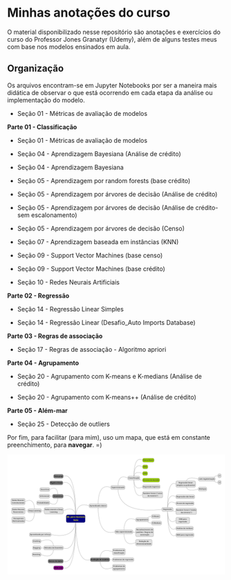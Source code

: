 # Minhas anotações do curso


O material disponibilizado nesse repositório são anotações e exercícios do curso do Professor Jones Granatyr (Udemy), além de alguns testes meus com base nos modelos ensinados em aula.



## Organização


Os arquivos encontram-se em Jupyter Notebooks por ser a maneira mais didática de observar o que está ocorrendo em cada etapa da análise ou implementação do modelo.


- Seção 01 - Métricas de avaliação de modelos


**Parte 01 - Classificação**

- Seção 01 - Métricas de avaliação de modelos

- Seção 04 - Aprendizagem Bayesiana (Análise de crédito)

- Seção 04 - Aprendizagem Bayesiana

- Seção 05 - Aprendizagem por random forests (base crédito)

- Seção 05 - Aprendizagem por árvores de decisão (Análise de crédito)

- Seção 05 - Aprendizagem por árvores de decisão (Análise de crédito-sem escalonamento)

- Seção 05 - Aprendizagem por árvores de decisão (Censo)

- Seção 07 - Aprendizagem baseada em instâncias (KNN)

- Seção 09 - Support Vector Machines (base censo)

- Seção 09 - Support Vector Machines (base crédito)

- Seção 10 - Redes Neurais Artificiais



**Parte 02 - Regressão**

- Seção 14 - Regressão Linear Simples

- Seção 14 - Regressão Linear (Desafio_Auto Imports Database)



**Parte 03 - Regras de associação**

- Seção 17 - Regras de associação - Algoritmo apriori


**Parte 04 - Agrupamento**

- Seção 20 - Agrupamento com K-means e K-medians (Análise de crédito)

- Seção 20 - Agrupamento com K-means++ (Análise de crédito)

**Parte 05 - Além-mar**

- Seção 25 - Detecção de outliers

Por fim, para facilitar (para mim), uso um mapa, que está em constante preenchimento, para **navegar**. =)

<img src="./imagens/mapaGustavoSuto.png" alt="Diagrama de decisão bem simpifcado" width="1200"/>